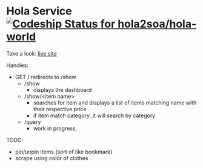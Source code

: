 # Hola Service [ ![Codeship Status for hola2soa/hola-world](https://codeship.com/projects/5a6c37d0-788e-0133-9d23-42fad4cc0ef7/status?branch=master)](https://codeship.com/projects/118585)

Take a look: <a href="https://safe-mountain-9085.herokuapp.com/" target="_blank">live site</a>

Handles:
- GET   / redirects to /show
  - /show
    - displays the dashboard
  - /show/\<item name\>
    - searches for item and displays a list of items matching name with their respective price
    - if item match category ,it will search by category
  - /query
    - work in progress,

TODO:
  - pin/unpin items (sort of like bookmark)
  - scrape using color of clothes
